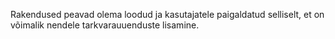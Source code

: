 Rakendused peavad olema loodud ja kasutajatele paigaldatud selliselt, et on
võimalik nendele tarkvarauuenduste lisamine.
